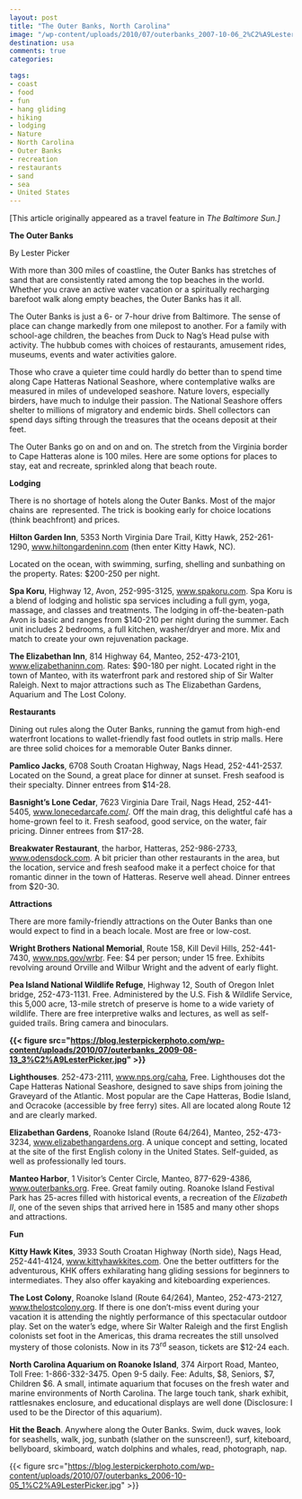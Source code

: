 ```yaml
---
layout: post
title: "The Outer Banks, North Carolina"
image: "/wp-content/uploads/2010/07/outerbanks_2007-10-06_2%C2%A9LesterPicker.jpg"
destination: usa
comments: true
categories:

tags:
- coast
- food
- fun
- hang gliding
- hiking
- lodging
- Nature
- North Carolina
- Outer Banks
- recreation
- restaurants
- sand
- sea
- United States
---
```

[This article originally appeared as a travel feature in <em>The Baltimore Sun.]</em>

<strong>The Outer Banks</strong>

By Lester Picker

With more than 300 miles of coastline, the Outer Banks has stretches of sand that are consistently rated among the top beaches in the world. Whether you crave an active water vacation or a spiritually recharging barefoot walk along empty beaches, the Outer Banks has it all.

The Outer Banks is just a 6- or 7-hour drive from Baltimore. The sense of place can change markedly from one milepost to another. For a family with school-age children, the beaches from Duck to Nag’s Head pulse with activity. The hubbub comes with choices of restaurants, amusement rides, museums, events and water activities galore.

Those who crave a quieter time could hardly do better than to spend time along Cape Hatteras National Seashore, where contemplative walks are measured in miles of undeveloped seashore. Nature lovers, especially birders, have much to indulge their passion. The National Seashore offers shelter to millions of migratory and endemic birds. Shell collectors can spend days sifting through the treasures that the oceans deposit at their feet.

The Outer Banks go on and on and on. The stretch from the Virginia border to Cape Hatteras alone is 100 miles. Here are some options for places to stay, eat and recreate, sprinkled along that beach route.

<strong>Lodging</strong>

There is no shortage of hotels along the Outer Banks. Most of the major chains are  represented. The trick is booking early for choice locations (think beachfront) and prices.

<strong>Hilton Garden Inn</strong>, 5353 North Virginia Dare Trail, Kitty Hawk, 252-261-1290, <a href="http://www.hiltongardeninn.com">www.hiltongardeninn.com</a> (then enter Kitty Hawk, NC).

Located on the ocean, with swimming, surfing, shelling and sunbathing on the property. Rates: $200-250 per night.

<strong>Spa Koru</strong>, Highway 12, Avon, 252-995-3125, <a href="http://www.spakoru.com">www.spakoru.com</a>. Spa Koru is a blend of lodging and holistic spa services including a full gym, yoga, massage, and classes and treatments. The lodging in off-the-beaten-path Avon is basic and ranges from $140-210 per night during the summer. Each unit includes 2 bedrooms, a full kitchen, washer/dryer and more. Mix and match to create your own rejuvenation package.

<strong>The Elizabethan Inn</strong>, 814 Highway 64, Manteo, 252-473-2101, <a href="http://www.elizabethaninn.com">www.elizabethaninn.com</a>. Rates: $90-180 per night. Located right in the town of Manteo, with its waterfront park and restored ship of Sir Walter Raleigh. Next to major attractions such as The Elizabethan Gardens, Aquarium and The Lost Colony.

<strong>Restaurants</strong>

Dining out rules along the Outer Banks, running the gamut from high-end waterfront locations to wallet-friendly fast food outlets in strip malls. Here are three solid choices for a memorable Outer Banks dinner.

<strong>Pamlico Jacks</strong>, 6708 South Croatan Highway, Nags Head, 252-441-2537. Located on the Sound, a great place for dinner at sunset. Fresh seafood is their specialty. Dinner entrees from $14-28.

<strong>Basnight’s Lone Cedar</strong>, 7623 Virginia Dare Trail, Nags Head, 252-441-5405, <a href="http://www.lonecedarcafe.com/">www.lonecedarcafe.com/</a>. Off the main drag, this delightful café has a home-grown feel to it. Fresh seafood, good service, on the water, fair pricing. Dinner entrees from $17-28.

<strong>Breakwater Restaurant</strong>, the harbor, Hatteras, 252-986-2733, <a href="http://www.odensdock.com">www.odensdock.com</a>. A bit pricier than other restaurants in the area, but the location, service and fresh seafood make it a perfect choice for that romantic dinner in the town of Hatteras. Reserve well ahead. Dinner entrees from $20-30.

<strong>Attractions</strong>

There are more family-friendly attractions on the Outer Banks than one would expect to find in a beach locale. Most are free or low-cost.

<strong>Wright Brothers National Memorial</strong>, Route 158, Kill Devil Hills, 252-441-7430, <a href="http://www.nps.gov/wrbr">www.nps.gov/wrbr</a>. Fee: $4 per person; under 15 free. Exhibits revolving around Orville and Wilbur Wright and the advent of early flight.

<strong>Pea Island National Wildlife Refuge</strong>, Highway 12, South of Oregon Inlet bridge, 252-473-1131. Free. Administered by the U.S. Fish &amp; Wildlife Service, this 5,000 acre, 13-mile stretch of preserve is home to a wide variety of wildlife. There are free interpretive walks and lectures, as well as self-guided trails. Bring camera and binoculars.

<strong> </strong>

<strong> </strong>

<strong>

{{< figure src="https://blog.lesterpickerphoto.com/wp-content/uploads/2010/07/outerbanks_2009-08-13_3%C2%A9LesterPicker.jpg" >}}

</strong>

<strong>Lighthouses</strong>. 252-473-2111, <a href="http://www.nps.org/caha">www.nps.org/caha</a>, Free. Lighthouses dot the Cape Hatteras National Seashore, designed to save ships from joining the Graveyard of the Atlantic. Most popular are the Cape Hatteras, Bodie Island, and Ocracoke (accessible by free ferry) sites. All are located along Route 12 and are clearly marked.

<strong>Elizabethan Gardens</strong>, Roanoke Island (Route 64/264), Manteo, 252-473-3234, <a href="http://www.elizabethangardens.org">www.elizabethangardens.org</a>. A unique concept and setting, located at the site of the first English colony in the United States. Self-guided, as well as professionally led tours.

<strong>Manteo Harbor</strong>, 1 Visitor’s Center Circle, Manteo, 877-629-4386, <a href="http://www.outerbanks.org">www.outerbanks.org</a>. Free. Great family outing. Roanoke Island Festival Park has 25-acres filled with historical events, a recreation of the <em>Elizabeth II</em>, one of the seven ships that arrived here in 1585 and many other shops and attractions.

<strong>Fun</strong>

<strong>Kitty Hawk Kites</strong>, 3933 South Croatan Highway (North side), Nags Head, 252-441-4124, <a href="http://www.kittyhawkkites.com">www.kittyhawkkites.com</a>. One the better outfitters for the adventurous, KHK offers exhilarating hang gliding sessions for beginners to intermediates. They also offer kayaking and kiteboarding experiences.

<strong>The Lost Colony</strong>, Roanoke Island (Route 64/264), Manteo, 252-473-2127, <a href="http://www.thelostcolony.org">www.thelostcolony.org</a>. If there is one don’t-miss event during your vacation it is attending the nightly performance of this spectacular outdoor play. Set on the water’s edge, where Sir Walter Raleigh and the first English colonists set foot in the Americas, this drama recreates the still unsolved mystery of those colonists. Now in its 73<sup>rd</sup> season, tickets are $12-24 each.

<strong>North Carolina Aquarium on Roanoke Island</strong>, 374 Airport Road, Manteo, Toll Free: 1-866-332-3475. Open 9-5 daily. Fee: Adults, $8, Seniors, $7, Children $6. A small, intimate aquarium that focuses on the fresh water and marine environments of North Carolina. The large touch tank, shark exhibit, rattlesnakes enclosure, and educational displays are well done (Disclosure: I used to be the Director of this aquarium).

<strong>Hit the Beach</strong>. Anywhere along the Outer Banks. Swim, duck waves, look for seashells, walk, jog, sunbath (slather on the sunscreen!), surf, kiteboard, bellyboard, skimboard, watch dolphins and whales, read, photograph, nap.

{{< figure src="https://blog.lesterpickerphoto.com/wp-content/uploads/2010/07/outerbanks_2006-10-05_1%C2%A9LesterPicker.jpg" >}}
